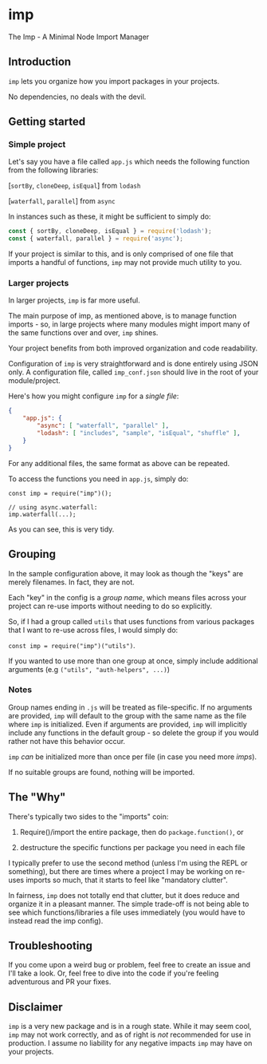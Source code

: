 # imp
The Imp - A Minimal Node Import Manager

## Introduction

`imp` lets you organize how you import packages in your projects.

No dependencies, no deals with the devil.

## Getting started

### Simple project

Let's say you have a file called `app.js` which needs the following function from the following libraries:

[`sortBy`, `cloneDeep`, `isEqual`] from `lodash`

[`waterfall`, `parallel`] from `async`

In instances such as these, it might be sufficient to simply do:

```js
const { sortBy, cloneDeep, isEqual } = require('lodash');
const { waterfall, parallel } = require('async');
```

If your project is similar to this, and is only comprised of one file that imports a handful of functions, `imp` may not provide much utility to you.

### Larger projects

In larger projects, `imp` is far more useful.

The main purpose of imp, as mentioned above, is to manage function imports - so, in large projects where many modules might import many of the same functions over and over, `imp` shines.

Your project benefits from both improved organization and code readability.

Configuration of `imp` is very straightforward and is done entirely using JSON only. A configuration file, called `imp_conf.json` should live in the root of your module/project.

Here's how you might configure `imp` for a _single file_:

```json
{
	"app.js": {
		"async": [ "waterfall", "parallel" ],
		"lodash": [ "includes", "sample", "isEqual", "shuffle" ],
	}	
}
```
For any additional files, the same format as above can be repeated.

To access the functions you need in `app.js`, simply do:
```
const imp = require("imp")();

// using async.waterfall:
imp.waterfall(...);
```
As you can see, this is very tidy.

## Grouping

In the sample configuration above, it may look as though the "keys" are merely filenames. In fact, they are not. 

Each "key" in the config is a _group name_, which means files across your project can re-use imports without needing to do so explicitly. 

So, if I had a group called `utils` that uses functions from various packages that I want to re-use across files, I would simply do:

`const imp = require("imp")("utils")`.

If you wanted to use more than one group at once, simply include additional arguments (e.g `("utils", "auth-helpers", ...)`)

### Notes

Group names ending in `.js` will be treated as file-specific. If no arguments are provided, `imp` will default to the group with the same name as the file where `imp` is initialized. Even if arguments are provided, `imp` will implicitly include any functions in the default group - so delete the group if you would rather not have this behavior occur.

`imp` *can* be initialized more than once per file (in case you need more _imps_).

If no suitable groups are found, nothing will be imported.

## The "Why"

There's typically two sides to the "imports" coin:

1) Require()/import the entire package, then do `package.function()`, or

2) destructure the specific functions per package you need in each file

I typically prefer to use the second method (unless I'm using the REPL or something), but there are times where a project I may be working on re-uses imports so much, that it starts to feel like "mandatory clutter".

In fairness, `imp` does not totally end that clutter, but it does reduce and organize it in a pleasant manner. The simple trade-off is not being able to see which functions/libraries a file uses immediately (you would have to instead read the imp config).

## Troubleshooting

If you come upon a weird bug or problem, feel free to create an issue and I'll take a look. Or, feel free to dive into the code if you're feeling adventurous and PR your fixes.

## Disclaimer

`imp` is a very new package and is in a rough state. While it may seem cool, `imp` may not work correctly, and as of right is *not* recommended for use in production. I assume no liability for any negative impacts `imp` may have on your projects.
